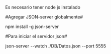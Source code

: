 Es necesario tener node js instalado

#Agregar JSON-server globalmente#

npm install -g json-server

#Para iniciar el servidor json#

json-server --watch ./DB/Datos.json --port 5555